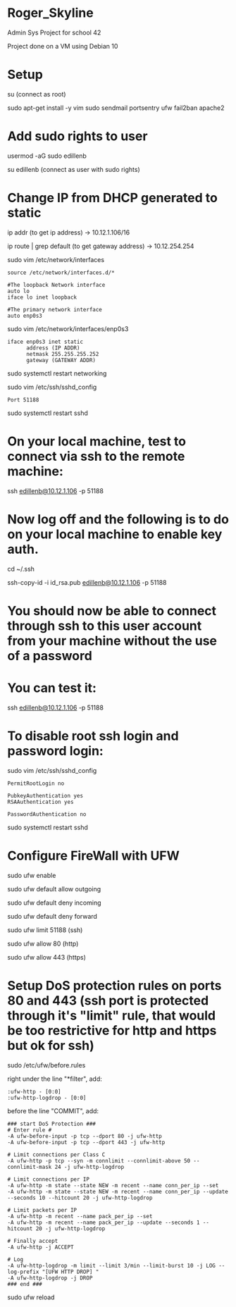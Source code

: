 # Roger_Skyline
Admin Sys Project for school 42

Project done on a VM using Debian 10

# Setup
su (connect as root)

sudo apt-get install -y vim sudo sendmail portsentry ufw fail2ban apache2

# Add sudo rights to user
usermod -aG sudo edillenb

su edillenb (connect as user with sudo rights)

# Change IP from DHCP generated to static
ip addr (to get ip address) -> 10.12.1.106/16

ip route | grep default (to get gateway address) -> 10.12.254.254

sudo vim /etc/network/interfaces

    source /etc/network/interfaces.d/*
    
    #The loopback Network interface
    auto lo
    iface lo inet loopback
    
    #The primary network interface
    auto enp0s3

sudo vim /etc/network/interfaces/enp0s3

    iface enp0s3 inet static
          address (IP ADDR)
          netmask 255.255.255.252
          gateway (GATEWAY ADDR)

sudo systemctl restart networking

sudo vim /etc/ssh/sshd_config
    
    Port 51188

sudo systemctl restart sshd

# On your local machine, test to connect via ssh to the remote machine: 
ssh edillenb@10.12.1.106 -p 51188

# Now log off and the following is to do on your local machine to enable key auth.
cd ~/.ssh

ssh-copy-id -i id_rsa.pub edillenb@10.12.1.106 -p 51188

# You should now be able to connect through ssh to this user account from your machine without the use of a password
# You can test it:
ssh edillenb@10.12.1.106 -p 51188

# To disable root ssh login and password login:
sudo vim /etc/ssh/sshd_config

    PermitRootLogin no
    
    PubkeyAuthentication yes
    RSAAuthentication yes
    
    PasswordAuthentication no
    
sudo systemctl restart sshd

# Configure FireWall with UFW
sudo ufw enable

sudo ufw default allow outgoing

sudo ufw default deny incoming

sudo ufw default deny forward

sudo ufw limit 51188 (ssh)

sudo ufw allow 80 (http)

sudo ufw allow 443 (https)

# Setup DoS protection rules on ports 80 and 443 (ssh port is protected through it's "limit" rule, that would be too restrictive for http and https but ok for ssh)
sudo /etc/ufw/before.rules

right under the line "*filter", add:
    
    :ufw-http - [0:0]
    :ufw-http-logdrop - [0:0]
    
before the line "COMMIT", add:

    ### start DoS Protection ###
    # Enter rule #
    -A ufw-before-input -p tcp --dport 80 -j ufw-http
    -A ufw-before-input -p tcp --dport 443 -j ufw-http

    # Limit connections per Class C
    -A ufw-http -p tcp --syn -m connlimit --connlimit-above 50 --connlimit-mask 24 -j ufw-http-logdrop

    # Limit connections per IP
    -A ufw-http -m state --state NEW -m recent --name conn_per_ip --set
    -A ufw-http -m state --state NEW -m recent --name conn_per_ip --update --seconds 10 --hitcount 20 -j ufw-http-logdrop

    # Limit packets per IP
    -A ufw-http -m recent --name pack_per_ip --set
    -A ufw-http -m recent --name pack_per_ip --update --seconds 1 --hitcount 20 -j ufw-http-logdrop

    # Finally accept
    -A ufw-http -j ACCEPT

    # Log
    -A ufw-http-logdrop -m limit --limit 3/min --limit-burst 10 -j LOG --log-prefix "[UFW HTTP DROP] "
    -A ufw-http-logdrop -j DROP
    ### end ###
 
 sudo ufw reload
